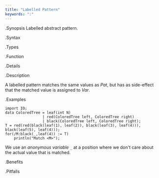 ```yaml
---
title: "Labelled Pattern"
keywords: ":"
---
```


.Synopsis
Labelled abstract pattern.

.Syntax

.Types

.Function

.Details

.Description

A labelled pattern matches the same values as _Pat_, but has as side-effect that the matched value is assigned to _Var_.

.Examples
```rascal-shell
import IO;
data ColoredTree = leaf(int N)
                 | red(ColoredTree left, ColoredTree right) 
                 | black(ColoredTree left, ColoredTree right);
T = red(red(black(leaf(1), leaf(2)), black(leaf(3), leaf(4))), black(leaf(5), leaf(4)));
for(/M:black(_,leaf(4)) := T)
    println("Match <M>");
```
We use an *anonymous variable* `_` at a position where we don't care about the actual value that is matched.

.Benefits

.Pitfalls

